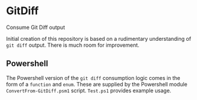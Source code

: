 # GitDiff
Consume Git Diff output

Initial creation of this repository is based on a rudimentary understanding of `git diff` output. There is much room for improvement.

## Powershell

The Powershell version of the `git diff` consumption logic comes in the form of a `function` and `enum`. These are supplied by the Powershell module `ConvertFrom-GitDiff.psm1` script. `Test.ps1` provides example usage.
